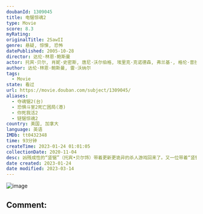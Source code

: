 ```yaml
---
doubanId: 1309045
title: 电锯惊魂2
type: Movie
score: 8.3
myRating: 
originalTitle: 2SawII
genre: 悬疑, 惊悚, 恐怖
datePublished: 2005-10-28
director: 达伦·林恩·鲍斯曼
actor: 托宾·贝尔, 肖妮·史密斯, 唐尼·沃尔伯格, 埃里克·克诺德森, 弗兰基·, 格伦·普拉默, 埃曼妞·沃吉亚, 贝弗利·米切尔, 蒂姆·伯德, 迪娜·迈耶, 雷瑞克·本特, 诺安·坚金斯, 托尼·纳波, 莱内特·多尔蒂, 康拉德·科茨, 文森特·罗瑟, 约翰·法龙, 周豪, 詹姆士格兰恩德斯, 罗宾沃德
author: 达伦·林恩·鲍斯曼, 雷·沃纳尔
tags:
  - Movie
state: 看过
url: https://movie.douban.com/subject/1309045/
aliases:
  - 夺魂锯2(台)
  - 恐惧斗室2死亡困局(港)
  - 你死我活2
  - 链锯惊魂2
country: 美国, 加拿大
language: 英语
IMDb: tt0432348
time: 93分钟
createTime: 2023-01-24 01:01:05
collectionDate: 2020-11-04
desc: 凶残成性的“竖锯”（托宾•贝尔饰）带着更新更诡异的杀人游戏回来了。又一位带着“竖锯”标签式的死亡特征的受害人被警方发现，这令探员艾里克•马休斯(当尼•沃伯格饰)重新回到之前的惊悚噩梦之中。但出人...
date created: 2023-01-24
date modified: 2023-03-14
---
```


![image](p1421210839.jpg)

Comment:
---
